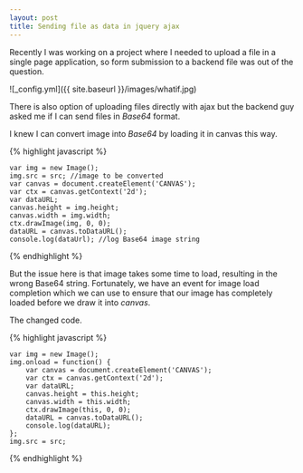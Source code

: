 ```yaml
---
layout: post
title: Sending file as data in jquery ajax
---
```


Recently I was working on a project where I needed to upload a file in a single page application, so form submission to a backend file was out of the question.

![_config.yml]({{ site.baseurl }}/images/whatif.jpg)

There is also option of uploading files directly with ajax but the backend guy asked me if I can send files in _Base64_ format. 

I knew I can convert image into _Base64_ by loading it in canvas this way.
 
{% highlight javascript %}

    var img = new Image();
    img.src = src; //image to be converted
    var canvas = document.createElement('CANVAS');
    var ctx = canvas.getContext('2d');
    var dataURL;
    canvas.height = img.height;
    canvas.width = img.width;
    ctx.drawImage(img, 0, 0);
    dataURL = canvas.toDataURL();
    console.log(dataUrl); //log Base64 image string
    
{% endhighlight %} 

 But the issue here is that image takes some time to load, resulting in the wrong Base64 string. Fortunately, we have an event for image load completion which we can use to ensure that our image has completely loaded before we draw it into _canvas_.
 
 The changed code.
 
 {% highlight javascript %}
 
    var img = new Image();
    img.onload = function() {
        var canvas = document.createElement('CANVAS');
        var ctx = canvas.getContext('2d');
        var dataURL;
        canvas.height = this.height;
        canvas.width = this.width;
        ctx.drawImage(this, 0, 0);
        dataURL = canvas.toDataURL();
        console.log(dataURL);
    };
    img.src = src;
    
{% endhighlight %} 	